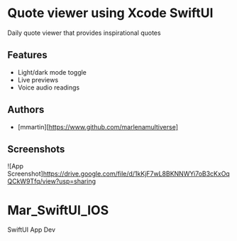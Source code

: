 
# Quote viewer using Xcode SwiftUI  
Daily quote viewer that provides inspirational quotes 


## Features

- Light/dark mode toggle
- Live previews
- Voice audio readings


## Authors

- [mmartin][https://www.github.com/marlenamultiverse]



## Screenshots

![App Screenshot]https://drive.google.com/file/d/1kKjF7wL8BKNNWYi7oB3cKxOqQCkW9Tfq/view?usp=sharing

# Mar_SwiftUI_IOS
SwiftUI App Dev
